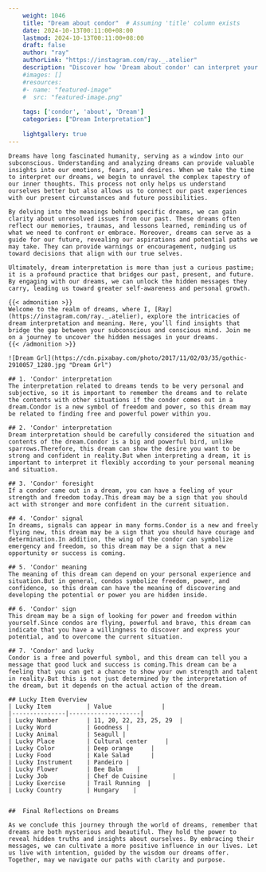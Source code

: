 ```yaml
---
    weight: 1046
    title: "Dream about condor"  # Assuming 'title' column exists
    date: 2024-10-13T00:11:00+08:00
    lastmod: 2024-10-13T00:11:00+08:00
    draft: false
    author: "ray"
    authorLink: "https://instagram.com/ray._.atelier"
    description: "Discover how 'Dream about condor' can interpret your future and uncover its significant meanings in your life."
    #images: []
    #resources:
    #- name: "featured-image"
    #  src: "featured-image.png"
    
    tags: ['condor', 'about', 'Dream']
    categories: ["Dream Interpretation"]
    
    lightgallery: true
---
```

    
    Dreams have long fascinated humanity, serving as a window into our subconscious. Understanding and analyzing dreams can provide valuable insights into our emotions, fears, and desires. When we take the time to interpret our dreams, we begin to unravel the complex tapestry of our inner thoughts. This process not only helps us understand ourselves better but also allows us to connect our past experiences with our present circumstances and future possibilities.
    
    By delving into the meanings behind specific dreams, we can gain clarity about unresolved issues from our past. These dreams often reflect our memories, traumas, and lessons learned, reminding us of what we need to confront or embrace. Moreover, dreams can serve as a guide for our future, revealing our aspirations and potential paths we may take. They can provide warnings or encouragement, nudging us toward decisions that align with our true selves.
    
    Ultimately, dream interpretation is more than just a curious pastime; it is a profound practice that bridges our past, present, and future. By engaging with our dreams, we can unlock the hidden messages they carry, leading us toward greater self-awareness and personal growth.
    
    {{< admonition >}}
    Welcome to the realm of dreams, where I, [Ray](https://instagram.com/ray._.atelier), explore the intricacies of dream interpretation and meaning. Here, you’ll find insights that bridge the gap between your subconscious and conscious mind. Join me on a journey to uncover the hidden messages in your dreams.
    {{< /admonition >}}
    
    ![Dream Grl](https://cdn.pixabay.com/photo/2017/11/02/03/35/gothic-2910057_1280.jpg "Dream Grl")
    
    ## 1. 'Condor' interpretation
    The interpretation related to dreams tends to be very personal and subjective, so it is important to remember the dreams and to relate the contents with other situations if the condor comes out in a dream.Condor is a new symbol of freedom and power, so this dream may be related to finding free and powerful power within you.
    
    ## 2. 'Condor' interpretation
    Dream interpretation should be carefully considered the situation and contents of the dream.Condor is a big and powerful bird, unlike sparrows.Therefore, this dream can show the desire you want to be strong and confident in reality.But when interpreting a dream, it is important to interpret it flexibly according to your personal meaning and situation.
    
    ## 3. 'Condor' foresight
    If a condor came out in a dream, you can have a feeling of your strength and freedom today.This dream may be a sign that you should act with stronger and more confident in the current situation.
    
    ## 4. 'Condor' signal
    In dreams, signals can appear in many forms.Condor is a new and freely flying new, this dream may be a sign that you should have courage and determination.In addition, the wing of the condor can symbolize emergency and freedom, so this dream may be a sign that a new opportunity or success is coming.
    
    ## 5. 'Condor' meaning
    The meaning of this dream can depend on your personal experience and situation.But in general, condos symbolize freedom, power, and confidence, so this dream can have the meaning of discovering and developing the potential or power you are hidden inside.
    
    ## 6. 'Condor' sign
    This dream may be a sign of looking for power and freedom within yourself.Since condos are flying, powerful and brave, this dream can indicate that you have a willingness to discover and express your potential, and to overcome the current situation.
    
    ## 7. 'Condor' and lucky
    Condor is a free and powerful symbol, and this dream can tell you a message that good luck and success is coming.This dream can be a feeling that you can get a chance to show your own strength and talent in reality.But this is not just determined by the interpretation of the dream, but it depends on the actual action of the dream.
    
    ## Lucky Item Overview
    | Lucky Item          | Value              |
    |---------------|--------------------|
    | Lucky Number        | 11, 20, 22, 23, 25, 29  |
    | Lucky Word          | Goodness |
    | Lucky Animal        | Seagull |
    | Lucky Place         | Cultural center     |
    | Lucky Color         | Deep orange     |
    | Lucky Food          | Kale Salad      |
    | Lucky Instrument    | Pandeiro |
    | Lucky Flower        | Bee Balm    |
    | Lucky Job           | Chef de Cuisine       |
    | Lucky Exercise      | Trail Running  |
    | Lucky Country       | Hungary    |
    
    
    ##  Final Reflections on Dreams
    
    As we conclude this journey through the world of dreams, remember that dreams are both mysterious and beautiful. They hold the power to reveal hidden truths and insights about ourselves. By embracing their messages, we can cultivate a more positive influence in our lives. Let us live with intention, guided by the wisdom our dreams offer. Together, may we navigate our paths with clarity and purpose.
    